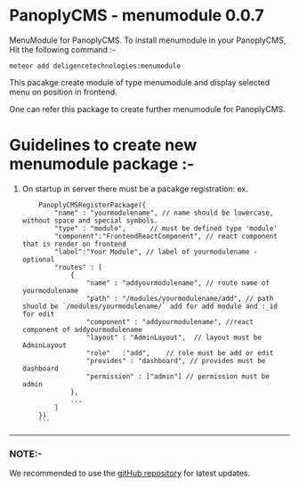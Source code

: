 # PanoplyCMS - menumodule 0.0.7

MenuModule for PanoplyCMS. To install menumodule in your PanoplyCMS, Hit the following command :-

`meteor add deligencetechnologies:menumodule`

This pacakge create module of type menumodule and display selected menu on position in frontend.

One can refer this package to create further menumodule for PanoplyCMS.

# Guidelines to create new menumodule package :-

1. On startup in server there must be a pacakge registration:
	ex. 
	```
		PanoplyCMSRegisterPackage({
			"name" : "yourmodulename", // name should be lowercase, without space and special symbols.
			"type" : "module",		// must be defined type 'module'
			"component":"FrontendReactComponent", // react component that is render on frontend
			"label":"Your Module", // label of yourmodulename - optional
			"routes" : [
				{
					"name" : "addyourmodulename", // route name of yourmodulename
					"path" : "/modules/yourmodulename/add", // path shuold be `/modules/yourmodulename/` add for add module and :_id for edit
					"component" : "addyourmodulename", //react component of addyourmodulename 
					"layout" : "AdminLayout",  // layout must be AdminLayout
					"role"   :"add",	// role must be add or edit
					"provides" : "dashboard", // provides must be dashboard
					"permission" : ["admin"] // permission must be admin
				},
				...
			]
		})
		```
***

### NOTE:-

We recommended to use the [gitHub repository](https://github.com/DeligenceTechnologies/PanoplyCMS) for latest updates.
